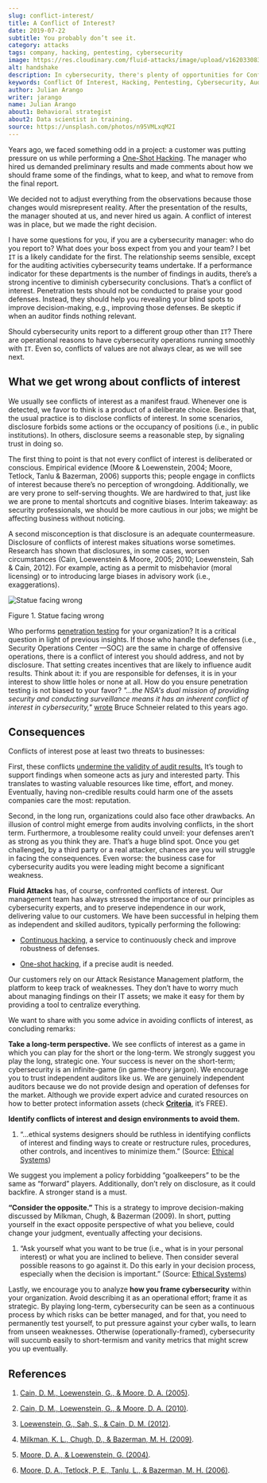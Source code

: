 ```yaml
---
slug: conflict-interest/
title: A Conflict of Interest?
date: 2019-07-22
subtitle: You probably don’t see it.
category: attacks
tags: company, hacking, pentesting, cybersecurity
image: https://res.cloudinary.com/fluid-attacks/image/upload/v1620330835/blog/conflict-interest/cover_wn6toq.webp
alt: handshake
description: In cybersecurity, there's plenty of opportunities for Conflicts of Interest to emerge. Here we discuss understanding, consequences, and ways to deal with them.
keywords: Conflict Of Interest, Hacking, Pentesting, Cybersecurity, Auditing, Business, Ethical Hacking
author: Julian Arango
writer: jarango
name: Julian Arango
about1: Behavioral strategist
about2: Data scientist in training.
source: https://unsplash.com/photos/n95VMLxqM2I
---
```


Years ago, we faced something odd in a project: a customer was putting
pressure on us while performing a [One-Shot
Hacking](../../services/one-shot-hacking/). The manager who hired us
demanded preliminary results and made comments about how we should frame
some of the findings, what to keep, and what to remove from the final
report.

We decided not to adjust everything from the observations because those
changes would misrepresent reality. After the presentation of the
results, the manager shouted at us, and never hired us again. A conflict
of interest was in place, but we made the right decision.

I have some questions for you, if you are a cybersecurity manager: who
do you report to? What does your boss expect from you and your team? I
bet `IT` is a likely candidate for the first. The relationship seems
sensible, except for the auditing activities cybersecurity teams
undertake. If a performance indicator for these departments is the
number of findings in audits, there’s a strong incentive to diminish
cybersecurity conclusions. That’s a conflict of interest. Penetration
tests should not be conducted to praise your good defenses. Instead,
they should help you revealing your blind spots to improve
decision-making, e.g., improving those defenses. Be skeptic if when an
auditor finds nothing relevant.

Should cybersecurity units report to a different group other than `IT`?
There are operational reasons to have cybersecurity operations running
smoothly with `IT`. Even so, conflicts of values are not always clear,
as we will see next.

## What we get wrong about conflicts of interest

We usually see conflicts of interest as a manifest fraud. Whenever one
is detected, we favor to think is a product of a deliberate choice.
Besides that, the usual practice is to disclose conflicts of interest.
In some scenarios, disclosure forbids some actions or the occupancy of
positions (i.e., in public institutions). In others, disclosure seems a
reasonable step, by signaling trust in doing so.

The first thing to point is that not every conflict of interest is
deliberated or conscious. Empirical evidence (Moore & Loewenstein, 2004;
Moore, Tetlock, Tanlu & Bazerman, 2006) supports this; people engage in
conflicts of interest because there’s no perception of wrongdoing.
Additionally, we are very prone to self-serving thoughts. We are
hardwired to that, just like we are prone to mental shortcuts and
cognitive biases. Interim takeaway: as security professionals, we should
be more cautious in our jobs; we might be affecting business without
noticing.

A second misconception is that disclosure is an adequate countermeasure.
Disclosure of conflicts of interest makes situations worse sometimes.
Research has shown that disclosures, in some cases, worsen circumstances
(Cain, Loewenstein & Moore, 2005; 2010; Loewenstein, Sah & Cain, 2012).
For example, acting as a permit to misbehavior (moral licensing) or to
introducing large biases in advisory work (i.e., exaggerations).

<div class="imgblock">

![Statue facing wrong](https://res.cloudinary.com/fluid-attacks/image/upload/c_scale,w_600/v1620330834/blog/conflict-interest/statue_uq24fn.webp)

<div class="title">

Figure 1. Statue facing wrong

</div>

</div>

Who performs [penetration testing](../../solutions/penetration-testing/)
for your organization?
It is a critical question
in light of previous insights.
If those who handle the defenses
(i.e., Security Operations Center —SOC)
are the same in charge of offensive operations,
there is a conflict of interest you should address,
and not by disclosure.
That setting creates incentives
that are likely to influence audit results.
Think about it:
if you are responsible for defenses,
it is in your interest to show little holes
or none at all.
How do you ensure penetration testing is not biased
to your favor?
*"…​the NSA's dual mission of providing security
and conducting surveillance
means it has an inherent conflict of interest in cybersecurity,"*
[wrote](https://www.schneier.com/essays/archives/2009/03/who_should_be_in_cha.html)
Bruce Schneier related to this years ago.

## Consequences

Conflicts of interest pose at least two threats to businesses:

First, these conflicts [undermine the validity of audit
results.](https://www.isaca.org/resources/isaca-journal/issues/2017/volume-2/the-validity-of-penetration-tests)
It’s tough to support findings when someone acts as jury and interested
party. This translates to wasting valuable resources like time, effort,
and money. Eventually, having non-credible results could harm one of the
assets companies care the most: reputation.

Second, in the long run, organizations could also face other drawbacks.
An illusion of control might emerge from audits involving conflicts, in
the short term. Furthermore, a troublesome reality could unveil: your
defenses aren’t as strong as you think they are. That’s a huge blind
spot. Once you get challenged, by a third party or a real attacker,
chances are you will struggle in facing the consequences. Even worse:
the business case for cybersecurity audits you were leading might become
a significant weakness.

**Fluid Attacks** has, of course, confronted conflicts of interest. Our
management team has always stressed the importance of our principles as
cybersecurity experts, and to preserve independence in our work,
delivering value to our customers. We have been successful in helping
them as independent and skilled auditors, typically performing the
following:

- [Continuous hacking](../../services/continuous-hacking/), a service
  to continuously check and improve robustness of defenses.

- [One-shot hacking](../../services/one-shot-hacking/), if a precise
  audit is needed.

Our customers rely on our Attack Resistance Management platform,
the platform to keep track of weaknesses. They don’t have
to worry much about managing findings on their IT assets;
we make it easy for them by providing a tool to centralize everything.

We want to share with you some advice in avoiding conflicts of interest,
as concluding remarks:

**Take a long-term perspective.** We see conflicts of interest as a game
in which you can play for the short or the long-term. We strongly
suggest you play the long, strategic one. Your success is never on the
short-term; cybersecurity is an infinite-game (in game-theory jargon).
We encourage you to trust independent auditors like us. We are genuinely
independent auditors because we do not provide design and operation of
defenses for the market. Although we provide expert advice and curated
resources on how to better protect information assets (check
[**Criteria**](https://docs.fluidattacks.com/criteria/), it’s FREE).

<div class="blog-questions">

**Identify conflicts of interest and design environments to avoid
them.**

1. “…​ethical systems designers should be ruthless in identifying
    conflicts of interest and finding ways to create or restructure
    rules, procedures, other controls, and incentives to minimize them.”
    (Source: [Ethical
    Systems](https://www.ethicalsystems.org/content/contextual-influences))

We suggest you implement a policy forbidding “goalkeepers” to be the
same as “forward” players. Additionally, don’t rely on disclosure, as it
could backfire. A stronger stand is a must.

**“Consider the opposite.”** This is a strategy to improve
decision-making discussed by Milkman, Chugh, & Bazerman (2009). In
short, putting yourself in the exact opposite perspective of what you
believe, could change your judgment, eventually affecting your
decisions.

1. “Ask yourself what you want to be true (i.e., what is in your
    personal interest) or what you are inclined to believe. Then
    consider several possible reasons to go against it. Do this early in
    your decision process, especially when the decision is important.”
    (Source: [Ethical
    Systems](https://www.ethicalsystems.org/content/contextual-influences))

</div>

Lastly, we encourage you to analyze **how you frame cybersecurity**
within your organization. Avoid describing it as an operational effort;
frame it as strategic. By playing long-term, cybersecurity can be seen
as a continuous process by which risks can be better managed, and for
that, you need to permanently test yourself, to put pressure against
your cyber walls, to learn from unseen weaknesses. Otherwise
(operationally-framed), cybersecurity will succumb easily to
short-termism and vanity metrics that might screw you up eventually.

## References

1. [Cain, D. M., Loewenstein, G., & Moore, D. A.
    (2005)](https://www.andrew.cmu.edu/user/gl20/GeorgeLoewenstein/Papers_files/pdf/dirtclean.pdf).

2. [Cain, D. M., Loewenstein, G., & Moore, D. A.
    (2010)](https://www.cmu.edu/dietrich/sds/docs/loewenstein/WhenSunLightFails.pdf).

3. [Loewenstein, G., Sah, S., & Cain, D. M.
    (2012)](https://www.cmu.edu/dietrich/sds/docs/loewenstein/UnintendedConsq.pdf).

4. [Milkman, K. L., Chugh, D., & Bazerman, M. H.
    (2009)](https://static1.squarespace.com/static/5353b838e4b0e68461b517cf/t/538504d1e4b01dc8cdbaead5/1401226449434/how-can-decision-making-be-improved.pdf).

5. [Moore, D. A., & Loewenstein, G.
    (2004)](https://www.andrew.cmu.edu/user/gl20/GeorgeLoewenstein/Papers_files/pdf/Self-IntAutoPsychConflictInt.pdf).

6. [Moore, D. A., Tetlock, P. E., Tanlu, L., & Bazerman, M. H.
    (2006)](http://faculty.haas.berkeley.edu/tetlock/pdfsnewones/2006%20auditorsmooreetalpiece.pdf).
